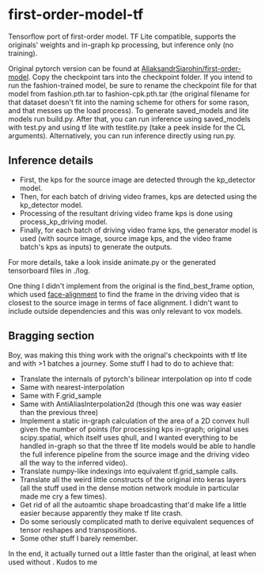 # first-order-model-tf
Tensorflow port of first-order model. TF Lite compatible, supports the originals' weights and in-graph kp processing, but inference only (no training).

Original pytorch version can be found at [AliaksandrSiarohin/first-order-model](https://github.com/AliaksandrSiarohin/first-order-model). Copy the checkpoint tars into the checkpoint folder. If you intend to run the fashion-trained model, be sure to rename the checkpoint file for that model from fashion.pth.tar to fashion-cpk.pth.tar (the original filename for that dataset doesn't fit into the naming scheme for others for some rason, and that messes up the load process). To generate saved_models and lite models run build.py. After that, you can run inference using saved_models with test.py and using tf lite with testlite.py (take a peek inside for the CL arguments). Alternatively, you can run inference directly using run.py. 

## Inference details

 * First, the kps for the source image are detected through the kp_detector model.
 * Then, for each batch of driving video frames, kps are detected using the kp_detector model.
 * Processing of the resultant driving video frame kps is done using process_kp_driving model.
 * Finally, for each batch of driving video frame kps, the generator model is used (with source image, source image kps, and the video frame batch's kps as inputs) to generate the outputs.
 
For more details, take a look inside animate.py or the generated tensorboard files in ./log.
 
One thing I didn't implement from the original is the find_best_frame option, which used [face-alignment](https://github.com/1adrianb/face-alignment) to find the frame in the driving video that is closest to the source image in terms of face alignment. I didn't want to include outside dependencies and this was only relevant to vox models.

## Bragging section

Boy, was making this thing work with the orignal's checkpoints with tf lite and with >1 batches a journey. Some stuff I had to do to achieve that:

 * Translate the internals of pytorch's bilinear interpolation op into tf code
 * Same with nearest-interpolation
 * Same with F.grid_sample
 * Same with AntiAliasInterpolation2d (though this one was way easier than the previous three)
 * Implement a static in-graph calculation of the area of a 2D convex hull given the number of points (for processing kps in-graph; original uses scipy.spatial, which itself uses qhull, and I wanted everything to be handled in-graph so that the three tf lite models would be able to handle the full inference pipeline from the source image and the driving video all the way to the inferred video).
 * Translate numpy-like indexings into equivalent tf.grid_sample calls.
 * Translate all the weird little constructs of the original into keras layers (all the stuff used in the dense motion network module in particular made me cry a few times).
 * Get rid of all the autoamtic shape broadcasting that'd make life a little easier because apparently they make tf lite crash.
 * Do some seriously complicated math to derive equivalent sequences of tensor reshapes and transpositions.
 * Some other stuff I barely remember.

In the end, it actually turned out a little faster than the original, at least when used without . Kudos to me
